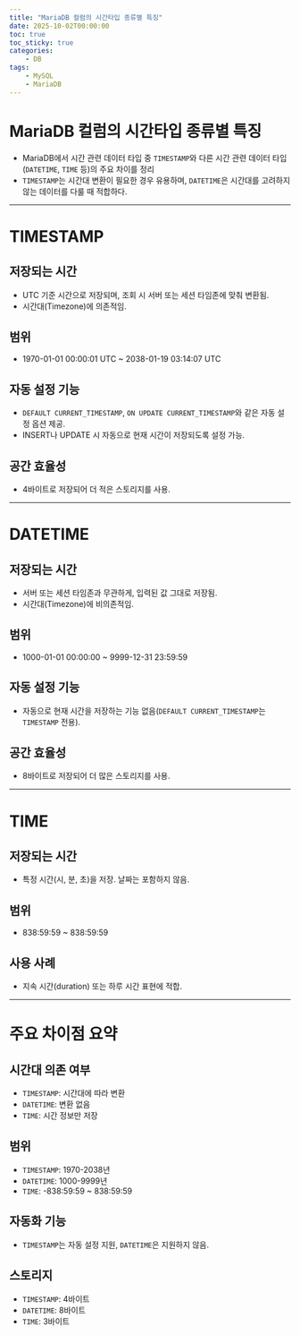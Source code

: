 ```yaml
---
title: "MariaDB 컬럼의 시간타입 종류별 특징"
date: 2025-10-02T00:00:00
toc: true
toc_sticky: true
categories:
    - DB
tags:
    - MySQL
    - MariaDB
---
```


# MariaDB 컬럼의 시간타입 종류별 특징

- MariaDB에서 시간 관련 데이터 타입 중 `TIMESTAMP`와 다른 시간 관련 데이터 타입(`DATETIME`, `TIME` 등)의 주요 차이를 정리
- `TIMESTAMP`는 시간대 변환이 필요한 경우 유용하며, `DATETIME`은 시간대를 고려하지 않는 데이터를 다룰 때 적합하다.

---

# TIMESTAMP

## **저장되는 시간**

- UTC 기준 시간으로 저장되며, 조회 시 서버 또는 세션 타임존에 맞춰 변환됨.
- 시간대(Timezone)에 의존적임.

## **범위**

- 1970-01-01 00:00:01 UTC ~ 2038-01-19 03:14:07 UTC

## **자동 설정 기능**

- `DEFAULT CURRENT_TIMESTAMP`, `ON UPDATE CURRENT_TIMESTAMP`와 같은 자동 설정 옵션 제공.
- INSERT나 UPDATE 시 자동으로 현재 시간이 저장되도록 설정 가능.

## **공간 효율성**

- 4바이트로 저장되어 더 적은 스토리지를 사용.

---

# DATETIME

## **저장되는 시간**

- 서버 또는 세션 타임존과 무관하게, 입력된 값 그대로 저장됨.
- 시간대(Timezone)에 비의존적임.

## **범위**

- 1000-01-01 00:00:00 ~ 9999-12-31 23:59:59

## **자동 설정 기능**

- 자동으로 현재 시간을 저장하는 기능 없음(`DEFAULT CURRENT_TIMESTAMP`는 `TIMESTAMP` 전용).

## **공간 효율성**

- 8바이트로 저장되어 더 많은 스토리지를 사용.

---

# TIME

## **저장되는 시간**

- 특정 시간(시, 분, 초)을 저장. 날짜는 포함하지 않음.

## **범위**

- 838:59:59 ~ 838:59:59

## **사용 사례**

- 지속 시간(duration) 또는 하루 시간 표현에 적합.

---

# 주요 차이점 요약

## **시간대 의존 여부**

- `TIMESTAMP`: 시간대에 따라 변환
- `DATETIME`: 변환 없음
- `TIME`: 시간 정보만 저장

## **범위**

- `TIMESTAMP`: 1970-2038년
- `DATETIME`: 1000-9999년
- `TIME`: -838:59:59 ~ 838:59:59

## **자동화 기능**

- `TIMESTAMP`는 자동 설정 지원, `DATETIME`은 지원하지 않음.

## **스토리지**

- `TIMESTAMP`: 4바이트
- `DATETIME`: 8바이트
- `TIME`: 3바이트